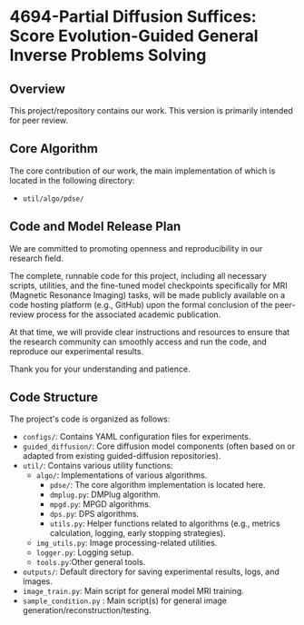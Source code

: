 # 4694-Partial Diffusion Suffices: Score Evolution-Guided General Inverse Problems Solving

## Overview

This project/repository contains our work. This version is primarily intended for peer review.

## Core Algorithm

The core contribution of our work, the main implementation of which is located in the following directory:

* `util/algo/pdse/`

## Code and Model Release Plan

We are committed to promoting openness and reproducibility in our research field.

The complete, runnable code for this project, including all necessary scripts, utilities, and the fine-tuned model checkpoints specifically for MRI (Magnetic Resonance Imaging) tasks, will be made publicly available on a code hosting platform (e.g., GitHub) upon the formal conclusion of the peer-review process for the associated academic publication.

At that time, we will provide clear instructions and resources to ensure that the research community can smoothly access and run the code, and reproduce our experimental results.

Thank you for your understanding and patience.

## Code Structure

The project's code is organized as follows:

* `configs/`: Contains YAML configuration files for experiments.
* `guided_diffusion/`: Core diffusion model components (often based on or adapted from existing guided-diffusion repositories).
* `util/`: Contains various utility functions:
  * `algo/`: Implementations of various algorithms.
    * `pdse/`: The core algorithm implementation is located here.
    * `dmplug.py`: DMPlug algorithm.
    * `mpgd.py`: MPGD  algorithms.
    * `dps.py`: DPS algorithms.
    * `utils.py`: Helper functions related to algorithms (e.g., metrics calculation, logging, early stopping strategies).
  * `img_utils.py`: Image processing-related utilities.
  * `logger.py`: Logging setup.
  * `tools.py`:Other general tools.
* `outputs/`: Default directory for saving experimental results, logs, and images.
* `image_train.py`:  Main script for general model MRI training.
* `sample_condition.py` : Main script(s) for general image generation/reconstruction/testing.

​                                                                                                                                                                      
